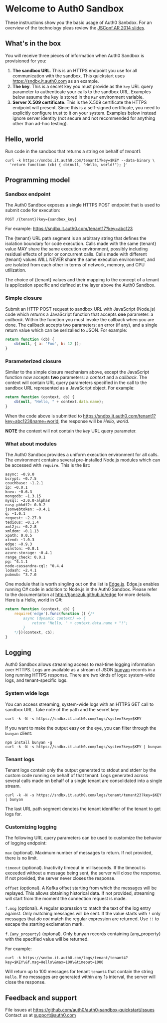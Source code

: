 # Welcome to Auth0 Sandbox

These instructions show you the basic usage of Auth0 Sanbdox. For an overview of the technology pleas review the [JSConf.AR 2014 slides](http://tjanczuk.github.io/about/sandbox.html#/). 

## What's in the box

You will receive three pieces of information when Auth0 Sandbox is provisioned for you:

1. **The sandbox URL**. This is an HTTPS endpoint you use for all communication with the sandbox. This quickstart uses https://sndbx.it.auth0.com as an example. 
2. **The key**. This is a secret key you must provide as the `key` URL query parameter to authenticate your calls to the sandbox URL. Examples below assume the key is stored in the `KEY` environment variable. 
3. **Server X.509 certificate**. This is the X.509 certificate the HTTPS endpoint will present. Since this is a self-signed certificate, you need to explicitly configure trust to it on your system. Examples below instead ignore server identity (not secure and not recommended for anything other than ad-hoc testing).

## Hello, world

Run code in the sandbox that returns a string on behalf of *tenant1*: 

```
curl -k https://sndbx.it.auth0.com/tenant1?key=$KEY --data-binary \
  'return function (cb) { cb(null, "Hello, world!"); }'
```

## Programming model

### Sandbox endpoint

The Auth0 Sandbox exposes a single HTTPS POST endpoint that is used to submit code for execution:

```
POST /{tenant}?key={sandbox_key}
```

For example: https://sndbx.it.auth0.com/tenant17?key=abc123

The {tenant} URL path segment is an arbitrary string that defines the isolation boundary for code execution. Calls made with the same {tenant} value MAY share the same execution environment, possibly including residual effects of prior or concurrent calls. Calls made with different {tenant} values WILL NEVER share the same execution environment, and are isolated from each other in terms of network, memory, and CPU utilization. 

The choice of {tenant} values and their mapping to the concept of a tenant is application specific and defined at the layer above the Auth0 Sandbox. 

### Simple closure

Submit an HTTP POST request to sandbox URL with JavaScript (Node.js) code which *returns* a JavaScript function that accepts **one** parameter: a *callback*. Within the function you must invoke the callback when you are done. The callback accepts two parameters: an error (if any), and a single return value which can be serizalied to JSON. For example:

```javascript
return function (cb) {
    cb(null, { a: 'Foo', b: 12 });
}
```

### Parameterized closure

Similar to the simple closure mechanism above, except the JavaScript function now accepts **two** parameters: a *context* and a *callback*. The context will contain URL query parameters specified in the call to the sandbox URL represented as a JavaScript object. For example:

```javascript
return function (context, cb) {
    cb(null, "Hello, " + context.data.name);
}
```

When the code above is submitted to https://sndbx.it.auth0.com/tenant1?key=abc123&name=world, the response will be *Hello, world*. 

**NOTE** the context will not contain the *key* URL query parameter. 

### What about modules

The Auth0 Sandbox provides a uniform execution environment for all calls. The environment contains several pre-installed Node.js modules which can be accessed with `require`. This is the list: 

```
async: ~0.9.0
bcrypt: ~0.7.5
couchbase: ~1.2.1
ip: ~0.0.1
knex: ~0.6.3
mongodb: ~1.3.15
mysql: ~2.0.0-alpha8
easy-pbkdf2: 0.0.2
jsonwebtoken: ~0.4.1
q: ~1.0.1
request: ~2.27.0
tedious: ~0.1.4
xml2js: ~0.2.8
xmldom: ~0.1.13
xpath: 0.0.5
xtend: ~1.0.3
edge: ~0.9.3
winston: ~0.8.1
azure-storage: ~0.4.1
range_check: 0.0.1
pg: ^4.1.1
node-cassandra-cql: ^0.4.4
lodash: ~2.4.1
pubnub: ^3.7.0
```

One module that is worth singling out on the list is [Edge.js](http://tjanczuk.github.io/edge/#/). Edge.js enables running C# code in addition to Node.js in the Auth0 Sandbox. Please refer to the documentaiton at http://tjanczuk.github.io/edge for more details. Here is a Hello, world in C#: 

```javascript
return function (context, cb) {
    require('edge').func(function () {/*
        async (dynamic context) => {
            return "Hello, " + context.data.name + "!";
        }
    */})(context, cb);
}
```

## Logging

Auth0 Sandbox allows streaming access to real-time logging information over HTTPS. Logs are available as a stream of JSON [bunyan](https://github.com/trentm/node-bunyan) records in a long running HTTPS response. There are two kinds of logs: system-wide logs, and tenant-specific logs. 

### System wide logs

You can access streaming, system-wide logs with an HTTPS GET call to sandbox URL. Take note of the path and the secret key:

```
curl -k -N -s https://sndbx.it.auth0.com/logs/system?key=$KEY
```

If you want to make the output easy on the eye, you can filter through the `bunyan` client: 

```
npm install bunyan -g
curl -k -N -s https://sndbx.it.auth0.com/logs/system?key=$KEY | bunyan
```

### Tenant logs

Tenant logs contain only the output generated to stdout and stderr by the custom code running on behalf of that tenant. Logs generated across several calls made on behalf of a single tenant are consolidated into a single stream.

```
curl -k -N -s https://sndbx.it.auth0.com/logs/tenant/tenant23?key=$KEY | bunyan
```

The last URL path segment denotes the tenant identifier of the tenant to get logs for. 

### Customizing logging

The following URL query parameters can be used to customize the behavior of logging endpoint:

`max` (optional). Maximum number of messages to return. If not provided, there is no limit. 

`timeout` (optional). Inactivity timeout in milliseconds. If the timeout is exceeded without a message being sent, the server will close the response. If not provided, the server never closes the response. 

`offset` (optional). A Kafka offset starting from which the messages will be replayed. This allows obtaining historical data. If not provided, streaming will start from the moment the connection request is made. 

`f.msg` (optional). A regular expression to match the text of the log entry against. Only matching messages will be sent. If the value starts with `!` only messages that *do not* match the regular expression are returned. Use `!!` to escape the starting exclamation mark. 

`f.{any_property}` (optonal). Only bunyan records containing {any_property} with the specified value will be returned.

For example: 

```
curl -k https://sndbx.it.auth0.com/logs/tenant/tenant4?key=$KEY\&f.msg=Hello\&max=100\&timeout=1000
```

Will return up to 100 messages for tenant `tenant4` that contain the string `Hello`. If no messages are generated within any 1s interval, the server will close the response. 

## Feedback and support

File issues at https://github.com/auth0/auth0-sandbox-quickstart/issues
Contact us at support@auth0.com
